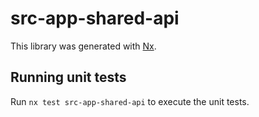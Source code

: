 # src-app-shared-api

This library was generated with [Nx](https://nx.dev).

## Running unit tests

Run `nx test src-app-shared-api` to execute the unit tests.
